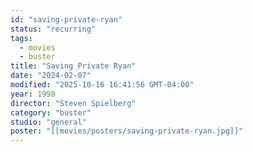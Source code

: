 ```yaml
---
id: "saving-private-ryan"
status: "recurring"
tags:
  - movies
  - buster
title: "Saving Private Ryan"
date: "2024-02-07"
modified: "2025-10-16 16:41:56 GMT-04:00"
year: 1998
director: "Steven Spielberg"
category: "buster"
studio: "general"
poster: "[[movies/posters/saving-private-ryan.jpg]]"
---
```

